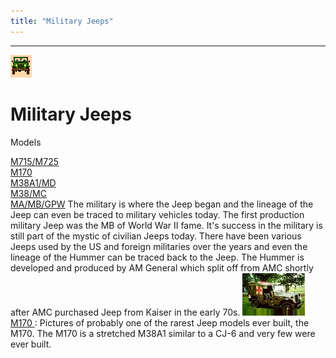 ```yaml
---
title: "Military Jeeps"
---
```

* * *

![military jeeps](/images/military.gif)

# Military Jeeps

Models   
  
[M715/M725](/models/m715.html)   
[M170](/models/m170.html)   
[M38A1/MD](/models/m38a1.html)   
[M38/MC](/models/m38.html)   
[MA/MB/GPW](/models/mb.html) The military is where the Jeep began and the lineage of the Jeep can even be traced to military vehicles today. The first production military Jeep was the MB of World War II fame. It's success in the military is still part of the mystic of civilian Jeeps today. There have been various Jeeps used by the US and foreign militaries over the years and even the lineage of the Hummer can be traced back to the Jeep. The Hummer is developed and produced by AM General which split off from AMC shortly after AMC purchased Jeep from Kaiser in the early 70s. ![M170](/toc/m170s_.jpg)[ M170 ](/models/m170.html): Pictures of probably one of the rarest Jeep models ever built, the M170. The M170 is a stretched M38A1 similar to a CJ-6 and very few were ever built.